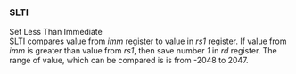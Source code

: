 ### SLTI
Set Less Than Immediate <br/>
SLTI compares value from *imm* register to value in *rs1* register. If value from *imm* is greater than value from *rs1*, then save number *1* in *rd* register. The range of value, which can be compared is is from -2048 to 2047.
